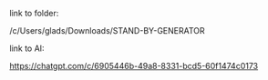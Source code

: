 link to folder:

/c/Users/glads/Downloads/STAND-BY-GENERATOR


link to AI:

https://chatgpt.com/c/6905446b-49a8-8331-bcd5-60f1474c0173
